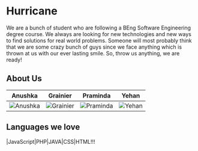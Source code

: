 
# Hurricane

We are a bunch of student who are following a BEng Software Engineering degree course.
We always are looking for new technologies and new ways to find solutions for real world problems.
Someone will most probably think that we are some crazy bunch of guys since we face anything which is thrown at us with our ever lasting smile. So, throw us anything, we are ready!

## About Us

| Anushka | Grainier | Praminda | Yehan
|--- |--- |--- |---
| ![Anushka](https://avatars3.githubusercontent.com/u/2684554?v=3&s=460) | ![Grainier](https://avatars1.githubusercontent.com/u/3824254?v=3&s=460) | ![Praminda](https://avatars2.githubusercontent.com/u/2655553?v=3&s=460) | ![Yehan](https://avatars3.githubusercontent.com/u/2751847?v=3&s=460) |


## Languages we love
|JavaScript|PHP|JAVA|CSS|HTML!!!
